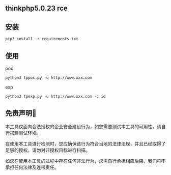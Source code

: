 ## thinkphp5.0.23 rce

## 安装

```
pip3 install -r requirements.txt
```

## 使用

poc

```
python3 tppoc.py -u http://www.xxx.com
```

exp

```
python3 tpexp.py -u http://www.xxx.com -c id
```

## 免责声明🧐

本工具仅面向合法授权的企业安全建设行为，如您需要测试本工具的可用性，请自行搭建测试环境。

在使用本工具进行检测时，您应确保该行为符合当地的法律法规，并且已经取得了足够的授权。请勿对非授权目标进行扫描。

如您在使用本工具的过程中存在任何非法行为，您需自行承担相应后果，我们将不承担任何法律及连带责任。